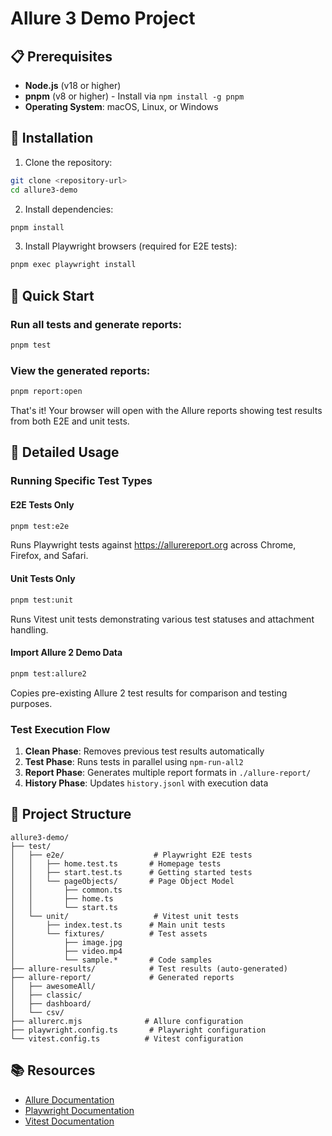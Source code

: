 # Allure 3 Demo Project

## 📋 Prerequisites

- **Node.js** (v18 or higher)
- **pnpm** (v8 or higher) - Install via `npm install -g pnpm`
- **Operating System**: macOS, Linux, or Windows

## 🚀 Installation

1. Clone the repository:
```bash
git clone <repository-url>
cd allure3-demo
```

2. Install dependencies:
```bash
pnpm install
```

3. Install Playwright browsers (required for E2E tests):
```bash
pnpm exec playwright install
```

## 🏃 Quick Start

### Run all tests and generate reports:
```bash
pnpm test
```

### View the generated reports:
```bash
pnpm report:open
```

That's it! Your browser will open with the Allure reports showing test results from both E2E and unit tests.

## 📖 Detailed Usage

### Running Specific Test Types

#### E2E Tests Only
```bash
pnpm test:e2e
```
Runs Playwright tests against https://allurereport.org across Chrome, Firefox, and Safari.

#### Unit Tests Only
```bash
pnpm test:unit
```
Runs Vitest unit tests demonstrating various test statuses and attachment handling.

#### Import Allure 2 Demo Data
```bash
pnpm test:allure2
```
Copies pre-existing Allure 2 test results for comparison and testing purposes.

### Test Execution Flow

1. **Clean Phase**: Removes previous test results automatically
2. **Test Phase**: Runs tests in parallel using `npm-run-all2`
3. **Report Phase**: Generates multiple report formats in `./allure-report/`
4. **History Phase**: Updates `history.jsonl` with execution data

## 📁 Project Structure

```
allure3-demo/
├── test/
│   ├── e2e/                    # Playwright E2E tests
│   │   ├── home.test.ts       # Homepage tests
│   │   ├── start.test.ts      # Getting started tests
│   │   └── pageObjects/       # Page Object Model
│   │       ├── common.ts
│   │       ├── home.ts
│   │       └── start.ts
│   └── unit/                   # Vitest unit tests
│       ├── index.test.ts      # Main unit tests
│       └── fixtures/          # Test assets
│           ├── image.jpg
│           ├── video.mp4
│           └── sample.*       # Code samples
├── allure-results/            # Test results (auto-generated)
├── allure-report/             # Generated reports
│   ├── awesomeAll/
│   ├── classic/
│   ├── dashboard/
│   └── csv/
├── allurerc.mjs              # Allure configuration
├── playwright.config.ts       # Playwright configuration
└── vitest.config.ts          # Vitest configuration
```

## 📚 Resources

- [Allure Documentation](https://allurereport.org/docs/)
- [Playwright Documentation](https://playwright.dev/)
- [Vitest Documentation](https://vitest.dev/)

